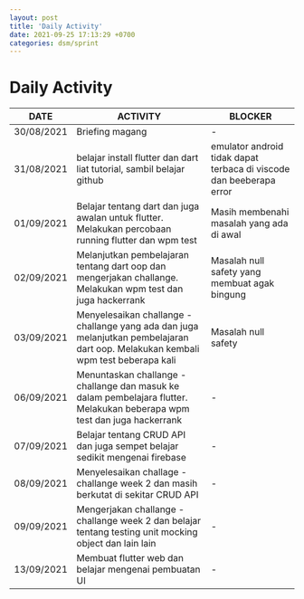```yaml
---
layout: post
title: 'Daily Activity'
date: 2021-09-25 17:13:29 +0700
categories: dsm/sprint
---
```


# Daily Activity

| DATE       | ACTIVITY                                                                                                                          | BLOCKER                                                             |
| ---------- | --------------------------------------------------------------------------------------------------------------------------------- | ------------------------------------------------------------------- |
| 30/08/2021 | Briefing magang                                                                                                                   | -                                                                   |
| 31/08/2021 | belajar install flutter dan dart liat tutorial, sambil belajar github                                                             | emulator android tidak dapat terbaca di viscode dan beeberapa error |
| 01/09/2021 | Belajar tentang dart dan juga awalan untuk flutter. Melakukan percobaan running flutter dan wpm test                              | Masih membenahi masalah yang ada di awal                            |
| 02/09/2021 | Melanjutkan pembelajaran tentang dart oop dan mengerjakan challange. Melakukan wpm test dan juga hackerrank                       | Masalah null safety yang membuat agak bingung                       |
| 03/09/2021 | Menyelesaikan challange - challange yang ada dan juga melanjutkan pembelajaran dart oop. Melakukan kembali wpm test beberapa kali | Masalah null safety                                                 |
| 06/09/2021 | Menuntaskan challange - challange dan masuk ke dalam pembelajara flutter. Melakukan beberapa wpm test dan juga hackerrank         | -                                                                   |
| 07/09/2021 | Belajar tentang CRUD API dan juga sempet belajar sedikit mengenai firebase                                                        | -                                                                   |
| 08/09/2021 | Menyelesaikan challage - challange week 2 dan masih berkutat di sekitar CRUD API                                                  | -                                                                   |
| 09/09/2021 | Mengerjakan challange - challange week 2 dan belajar tentang testing unit mocking object dan lain lain                            | -                                                                   |
| 13/09/2021 | Membuat flutter web dan belajar mengenai pembuatan UI                                                                             | -                                                                   |
